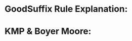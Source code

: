 
GoodSuffix Rule Explanation:
============================

KMP & Boyer Moore:
==================


